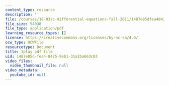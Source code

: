 ```yaml
---
content_type: resource
description: ''
file: /courses/18-03sc-differential-equations-fall-2011/1487e85dfea484259eb131a1ba663c03_te6Mplq3DCU.pdf
file_size: 54038
file_type: application/pdf
learning_resource_types: []
license: https://creativecommons.org/licenses/by-nc-sa/4.0/
ocw_type: OCWFile
resourcetype: Document
title: 3play pdf file
uid: 1487e85d-fea4-8425-9eb1-31a1ba663c03
video_files:
  video_thumbnail_file: null
video_metadata:
  youtube_id: null
---
```


